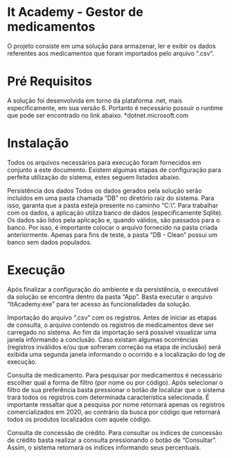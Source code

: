 # It Academy - Gestor de medicamentos
O projeto consiste em uma solução para armazenar, ler e exibir os dados referentes aos medicamentos que foram importados pelo arquivo “.csv”.

# Pré Requisitos
A solução foi desenvolvida em torno da plataforma .net, mais especificamente, em sua versão 6. Portanto é necessário possuir o runtime que pode ser encontrado no link abaixo.
  *dotnet.microsoft.com

# Instalação
Todos os arquivos necessários para execução foram fornecidos em conjunto a este documento. Existem algumas etapas de configuração para perfeita utilização do sistema, estes seguem listados abaixo.

  Persistência dos dados
Todos os dados gerados pela solução serão incluídos em uma pasta chamada “DB” no diretório raiz do sistema. Para isso, garanta que a pasta esteja presente no caminho “C:\”.
Para trabalhar com os dados, a aplicação utiliza banco de dados (especificamente Sqlite). Os dados são lidos pela aplicação e, quando válidos, são passados para o banco. Por isso, é importante colocar o arquivo fornecido na pasta criada anteriormente. Apenas para fins de teste, a pasta “DB - Clean” possui um banco sem dados populados.

# Execução
Após finalizar a configuração do ambiente e da persistência, o executável da solução se encontra dentro da pasta “App”. Basta executar o arquivo “ItAcademy.exe” para ter acesso às funcionalidades da solução.

  Importação do arquivo “.csv” com os registros.
Antes de iniciar as etapas de consulta, o arquivo contendo os registros de medicamentos deve ser carregado no sistema. Ao fim da importação será possível visualizar uma janela informando a conclusão. Caso existam algumas ocorrências (registros inválidos e/ou que sofreram correção na etapa de inclusão) será exibida uma segunda janela informando o ocorrido e a localização do log de execução.


  Consulta de medicamento.
Para pesquisar por medicamentos é necessário escolher qual a forma de filtro (por nome ou por código). Após selecionar o filtro de sua preferência basta pressionar o botão de localizar que o sistema trará todos os registros com determinada característica selecionada.
É importante ressaltar que a pesquisa por nome retornará apenas os registros comercializados em 2020, ao contrário da busca por código que retornará todos os produtos localizados com aquele código.

  Consulta de concessão de crédito.
Para consultar os índices de concessão de crédito basta realizar a consulta pressionando o botão de “Consultar”. Assim, o sistema retornará os índices informando seus percentuais.
